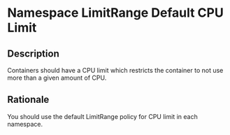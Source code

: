 # Namespace LimitRange Default CPU Limit

## Description

Containers should have a CPU limit which restricts the container to not use more than a given amount of CPU.

## Rationale

You should use the default LimitRange policy for CPU limit in each namespace.
